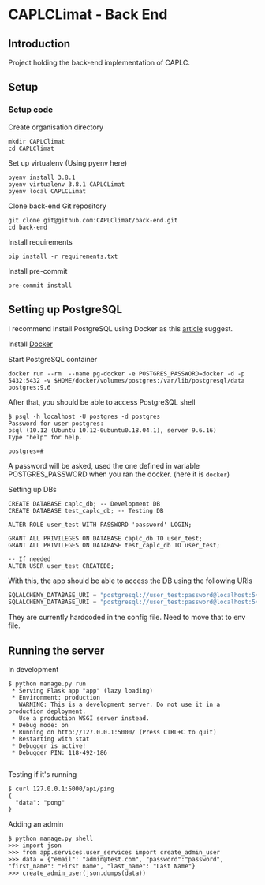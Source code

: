 # CAPLCLimat - Back End
## Introduction
Project holding the back-end implementation of CAPLC.

## Setup

### Setup code
Create organisation directory
```shell script
mkdir CAPLClimat
cd CAPLClimat
```

Set up virtualenv
(Using pyenv here)
```shell script
pyenv install 3.8.1
pyenv virtualenv 3.8.1 CAPLCLimat
pyenv local CAPLCLimat
```

Clone back-end Git repository
```shell script
git clone git@github.com:CAPLClimat/back-end.git
cd back-end
```

Install requirements
```shell script
pip install -r requirements.txt
```

Install pre-commit
```shell script
pre-commit install
```

## Setting up PostgreSQL
I recommend install PostgreSQL using Docker as this [article](https://medium.com/hackernoon/dont-install-postgres-docker-pull-postgres-bee20e200198) suggest.

Install [Docker](https://www.docker.com/get-started)

Start PostgreSQL container
```shell script
docker run --rm  --name pg-docker -e POSTGRES_PASSWORD=docker -d -p 5432:5432 -v $HOME/docker/volumes/postgres:/var/lib/postgresql/data  postgres:9.6
```

After that, you should be able to access PostgreSQL shell
```shell script
$ psql -h localhost -U postgres -d postgres
Password for user postgres:
psql (10.12 (Ubuntu 10.12-0ubuntu0.18.04.1), server 9.6.16)
Type "help" for help.

postgres=#
```
A password will be asked, used the one defined in variable POSTGRES_PASSWORD when you ran the docker. (here it is `docker`)

Setting up DBs
```postgresql
CREATE DATABASE caplc_db; -- Development DB
CREATE DATABASE test_caplc_db; -- Testing DB

ALTER ROLE user_test WITH PASSWORD 'password' LOGIN;

GRANT ALL PRIVILEGES ON DATABASE caplc_db TO user_test;
GRANT ALL PRIVILEGES ON DATABASE test_caplc_db TO user_test;

-- If needed
ALTER USER user_test CREATEDB;
```

With this, the app should be able to access the DB using the following URIs
```python
SQLALCHEMY_DATABASE_URI = "postgresql://user_test:password@localhost:5432/caplc_db"
SQLALCHEMY_DATABASE_URI = "postgresql://user_test:password@localhost:5432/test_caplc_db"
```
They are currently hardcoded in the config file. Need to move that to env file.

## Running the server
In development
```shell script
$ python manage.py run
 * Serving Flask app "app" (lazy loading)
 * Environment: production
   WARNING: This is a development server. Do not use it in a production deployment.
   Use a production WSGI server instead.
 * Debug mode: on
 * Running on http://127.0.0.1:5000/ (Press CTRL+C to quit)
 * Restarting with stat
 * Debugger is active!
 * Debugger PIN: 118-492-186


```

Testing if it's running
```shell script
$ curl 127.0.0.1:5000/api/ping
{
  "data": "pong"
}
```

Adding an admin
```shell script
$ python manage.py shell
>>> import json
>>> from app.services.user_services import create_admin_user
>>> data = {"email": "admin@test.com", "password":"password", "first_name": "First name", "last_name": "Last Name"}
>>> create_admin_user(json.dumps(data))
```
